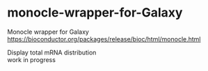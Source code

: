 # monocle-wrapper-for-Galaxy
Monocle wrapper for Galaxy
https://bioconductor.org/packages/release/bioc/html/monocle.html

Display total mRNA distribution<br>
work in progress